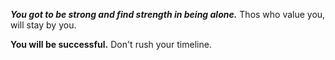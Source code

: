 ***You got to be strong and find strength in being alone.*** Thos who value you, will stay by you.

**You will be successful.** Don't rush your timeline.
